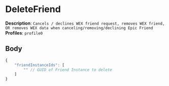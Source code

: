# DeleteFriend

**Description**: `Cancels / declines WEX friend request, removes WEX friend, OR removes WEX data when canceling/removing/declining Epic Friend` \
**Profiles**: `profile0`

## Body

```js
{
    "friendInstanceIds": [
        "" // GUID of Friend Instance to delete
    ]
}
```
